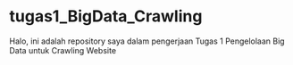 # tugas1_BigData_Crawling
Halo, ini adalah repository saya dalam pengerjaan Tugas 1 Pengelolaan Big Data untuk Crawling Website
